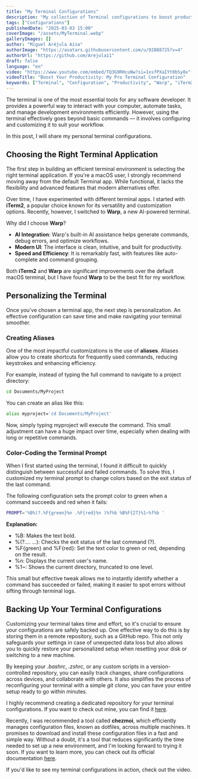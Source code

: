 ```yaml
---
title: "My Terminal Configurations"
description: "My collection of Terminal configurations to boost productivity and enhance its appearance."
tags: ["Configurations"]
publishedDate: "2025-03-03 15:00"
coverImage: "/assets/MyTerminal.webp"
galleryImages: []
author: "Miguel Aréjula Aísa"
authorImage: "https://avatars.githubusercontent.com/u/92888725?v=4"
authorUrl: "https://github.com/Arejula11"
draft: false
language: "en"
video: "https://www.youtube.com/embed/TQ3G9RHcuNw?si=1xsfPXaIYt0bSy8x"
videoTitle: "Boost Your Productivity: My Pro Terminal Configuration"
keywords: ["Terminal", "Configuration", "Productivity", "Warp", "iTerm2", "Alias", "Color Prompt", "Chezmoi"]
---
```


The terminal is one of the most essential tools for any software developer. It provides a powerful way to interact with your computer, automate tasks, and manage development environments efficiently. However, using the terminal effectively goes beyond basic commands — it involves configuring and customizing it to suit your workflow.  

In this post, I will share my personal terminal configurations.  

## Choosing the Right Terminal Application

The first step in building an efficient terminal environment is selecting the right terminal application. If you're a macOS user, I strongly recommend moving away from the default Terminal app. While functional, it lacks the flexibility and advanced features that modern alternatives offer.  

Over time, I have experimented with different terminal apps. I started with **iTerm2**, a popular choice known for its versatility and customization options. Recently, however, I switched to **Warp**, a new AI-powered terminal.  

Why did I choose **Warp**?  
- **AI Integration**: Warp's built-in AI assistance helps generate commands, debug errors, and optimize workflows.  
- **Modern UI**: The interface is clean, intuitive, and built for productivity.  
- **Speed and Efficiency**: It is remarkably fast, with features like auto-complete and command grouping.  

Both **iTerm2** and **Warp** are significant improvements over the default macOS terminal, but I have found **Warp** to be the best fit for my workflow.  

## Personalizing the Terminal

Once you've chosen a terminal app, the next step is personalization. An effective configuration can save time and make navigating your terminal smoother.  

### Creating Aliases

One of the most impactful customizations is the use of **aliases**. Aliases allow you to create shortcuts for frequently used commands, reducing keystrokes and enhancing efficiency.  

For example, instead of typing the full command to navigate to a project directory:  

```bash
cd Documents/MyProject
```
You can create an alias like this:
```bash
alias myproject='cd Documents/MyProject'
```

Now, simply typing myproject will execute the command. This small adjustment can have a huge impact over time, especially when dealing with long or repetitive commands.

### Color-Coding the Terminal Prompt

When I first started using the terminal, I found it difficult to quickly distinguish between successful and failed commands. To solve this, I customized my terminal prompt to change colors based on the exit status of the last command.

The following configuration sets the prompt color to green when a command succeeds and red when it fails:

```bash 
PROMPT='%B%(?.%F{green}%n .%F{red}%n )%f%b %B%F{27}%1~%f%b '
``` 
**Explanation:**

- %B: Makes the text bold.
- %(?.... ...): Checks the exit status of the last command (?).
- %F{green} and %F{red}: Set the text color to green or red, depending on the result.
- %n: Displays the current user's name.
- %1~: Shows the current directory, truncated to one level.

This small but effective tweak allows me to instantly identify whether a command has succeeded or failed, making it easier to spot errors without sifting through terminal logs.

## Backing Up Your Terminal Configurations

Customizing your terminal takes time and effort, so it's crucial to ensure your configurations are safely backed up. One effective way to do this is by storing them in a remote repository, such as a GitHub repo. This not only safeguards your settings in case of unexpected data loss but also allows you to quickly restore your personalized setup when resetting your disk or switching to a new machine.

By keeping your *.bashrc*, *.zshrc*, or any custom scripts in a version-controlled repository, you can easily track changes, share configurations across devices, and collaborate with others. It also simplifies the process of reconfiguring your terminal with a simple *git clone*, you can have your entire setup ready to go within minutes.

I highly recommend creating a dedicated repository for your terminal configurations. If you want to check out mine, you can find it [here](https://github.com/Arejula11/prompt_exit_status_bash_and_zsh).

Recently, I was recommended a tool called **chezmoi**, which efficiently manages configuration files, known as dotfiles, across multiple machines. It promises to download and install these configuration files in a fast and simple way. Without a doubt, it's a tool that reduces significantly the time needed to set up a new environment, and I'm looking forward to trying it soon. If you want to learn more, you can check out its official documentation [here](https://www.chezmoi.io/#should-i-use-chezmoi).

If you'd like to see my terminal configurations in action, check out the video.